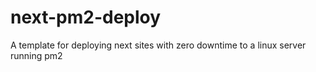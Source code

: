 # next-pm2-deploy
A template for deploying next sites with zero downtime to a linux server running pm2

